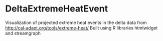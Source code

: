 # DeltaExtremeHeatEvent
Visualization of projected extreme heat events in the delta
data from http://cal-adapt.org/tools/extreme-heat/
Built using R libraries htmlwidget and streamgraph

